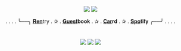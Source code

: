  <div id="header" align="center">
  <img src="https://i.postimg.cc/C5Rj2FRm/59bf563c.gif"> 
  <img src="https://media.discordapp.net/attachments/1118066981317386240/1230908543859687555/dadn.png?ex=663507ea&is=662292ea&hm=5e21b3c94eb399ca006dccb1075de8be7e5e51bc33036369fbad50fb026ede29&=&format=webp&quality=lossless&width=687&height=311"/>

  . . . . ╰──╮ [𝐑𝐞𝐧](https://rentry.co/dand4lion)try . ✰ . [𝐆𝐮𝐞𝐬𝐭](https://dand4lion.123guestbook.com)𝐛𝐨𝐨𝐤 . ✰ . [𝐂𝐚𝐫](https://dand4lion.carrd.co)𝐫𝐝 . ✰ . [𝐒𝐩𝐨](https://open.spotify.com/user/rhwndrs8sepg5n5kwiy75638b?si=f2a7288d92134a0a)𝐭𝐢𝐟𝐲 ╭──╯ . . . . 
</div>

# <div id="header" align="center">
<div id="header" align="center">

  <img src="https://i.postimg.cc/GhhdhvvY/6348ee28.png">  <img src="https://autism.crd.co/assets/images/gallery05/12d0e126.png?v=1be2f3c4">  <img src="https://files.catbox.moe/o6gd7j.gif">
  </div>
